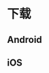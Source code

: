 <script setup>
import AndroidDownloadPanel from '../../page/download/component/AndroidDownloadPanel.vue';
import IOSDownloadPanel from '../../page/download/component/IOSDownloadPanel.vue';
</script>

# 下载

## Android
<AndroidDownloadPanel/>

## iOS
<IOSDownloadPanel/>


